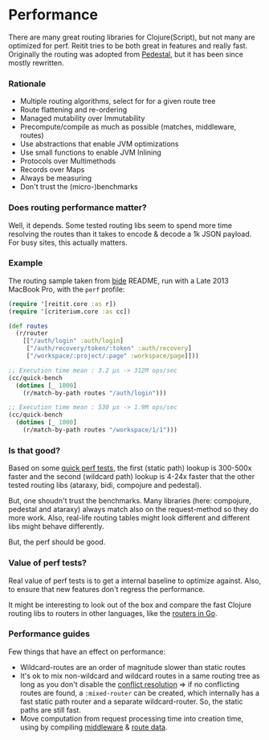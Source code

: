 # Performance

There are many great routing libraries for Clojure(Script), but not many are optimized for perf. Reitit tries to be both great in features and really fast. Originally the routing was adopted from [Pedestal](http://pedestal.io/), but it has been since mostly rewritten.

### Rationale

* Multiple routing algorithms, select for for a given route tree
* Route flattening and re-ordering
* Managed mutability over Immutability
* Precompute/compile as much as possible (matches, middleware, routes)
* Use abstractions that enable JVM optimizations
* Use small functions to enable JVM Inlining
* Protocols over Multimethods
* Records over Maps
* Always be measuring
* Don't trust the (micro-)benchmarks

### Does routing performance matter?

Well, it depends. Some tested routing libs seem to spend more time resolving the routes than it takes to encode & decode a 1k JSON payload. For busy sites, this actually matters.

### Example

The routing sample taken from [bide](https://github.com/funcool/bide) README, run with a Late 2013 MacBook Pro, with the `perf` profile:

```clj
(require '[reitit.core :as r])
(require '[criterium.core :as cc])

(def routes
  (r/router
    [["/auth/login" :auth/login]
     ["/auth/recovery/token/:token" :auth/recovery]
     ["/workspace/:project/:page" :workspace/page]]))

;; Execution time mean : 3.2 µs -> 312M ops/sec
(cc/quick-bench
  (dotimes [_ 1000]
    (r/match-by-path routes "/auth/login")))

;; Execution time mean : 530 µs -> 1.9M ops/sec
(cc/quick-bench
  (dotimes [_ 1000]
    (r/match-by-path routes "/workspace/1/1")))
```

### Is that good?

Based on some [quick perf tests](https://github.com/metosin/reitit/tree/master/perf-test/clj/reitit), the first (static path) lookup is 300-500x faster and the second (wildcard path) lookup is 4-24x faster that the other tested routing libs (ataraxy, bidi, compojure and pedestal).

But, one shoudn't trust the benchmarks. Many libraries (here: compojure, pedestal and ataraxy) always match also on the request-method so they do more work. Also, real-life routing tables might look different and different libs might behave differently.

But, the perf should be good.

### Value of perf tests?

Real value of perf tests is to get a internal baseline to optimize against. Also, to ensure that new features don't regress the performance.

It might be interesting to look out of the box and compare the fast Clojure routing libs to routers in other languages, like the [routers in Go](https://github.com/julienschmidt/go-http-routing-benchmark).

### Performance guides

Few things that have an effect on performance:

* Wildcard-routes are an order of magnitude slower than static routes
* It's ok to mix non-wildcard and wildcard routes in a same routing tree as long as you don't disable the [conflict resolution](basics/route_conflicts.md) => if no conflicting routes are found, a `:mixed-router` can be created, which internally has a fast static path router and a separate wildcard-router. So, the static paths are still fast.
* Move computation from request processing time into creation time, using by compiling [middleware](ring/compiling_middleware.md) & [route data](advanced/configuring_routers.md).
